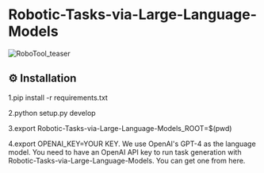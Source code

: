 # Robotic-Tasks-via-Large-Language-Models

![RoboTool_teaser](https://github.com/liruiw/GenSim/assets/157373320/d64ff26b-946a-4bde-9744-b4a642a24c75)

## ⚙️ Installation
  
1.pip install -r requirements.txt

2.python setup.py develop

3.export Robotic-Tasks-via-Large-Language-Models_ROOT=$(pwd)

4.export OPENAI_KEY=YOUR KEY. We use OpenAI's GPT-4 as the language model. You need to have an OpenAI API key to run task generation with Robotic-Tasks-via-Large-Language-Models. You can get one from here.


